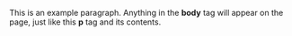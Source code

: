 <!doctype html>
<html>
  <head>
    <title> Soy Md. N e H Jack </title>
    <meta name="google-site-verification" content="VQxsUPaj3l7YJoZPqKY7E46izYE3CJ8CC16M2rRIuXo" />
  </head>
  <body>
    <p>This is an example paragraph. Anything in the <strong>body</strong> tag will appear on the page, just like this <strong>p</strong> tag and its contents.</p>
  </body>
</html>
